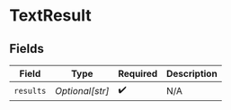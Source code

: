 # TextResult


## Fields

| Field              | Type               | Required           | Description        |
| ------------------ | ------------------ | ------------------ | ------------------ |
| `results`          | *Optional[str]*    | :heavy_check_mark: | N/A                |